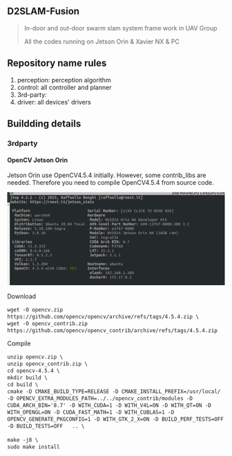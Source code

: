 ## D2SLAM-Fusion

> In-door and out-door swarm slam system frame work in UAV Group
>
> All the codes running on Jetson Orin & Xavier NX & PC

## Repository name rules

1. perception:  perception algorithm
2. control: all controller and planner
3. 3rd-party:
4. driver:  all devices' drivers



## Buildding details

### 3rdparty

#### OpenCV Jetson Orin

Jetson Orin use OpenCV4.5.4 initially. However, some contrib_libs are needed. Therefore you need to compile OpenCV4.5.4 from source code.

![orin_jetpack](attachments/orin_jetpack.png)

Download

```shell
wget -O opencv.zip https://github.com/opencv/opencv/archive/refs/tags/4.5.4.zip \
wget -O opencv_contrib.zip https://github.com/opencv/opencv_contrib/archive/refs/tags/4.5.4.zip
```

Compile

```shell
unzip opencv.zip \
unzip opencv_contrib.zip \
cd opencv-4.5.4 \ 
mkdir build \
cd build \
cmake -D CMAKE_BUILD_TYPE=RELEASE -D CMAKE_INSTALL_PREFIX=/usr/local/ -D OPENCV_EXTRA_MODULES_PATH=../../opencv_contrib/modules -D CUDA_ARCH_BIN='8.7' -D WITH_CUDA=1 -D WITH_V4L=ON -D WITH_QT=ON -D WITH_OPENGL=ON -D CUDA_FAST_MATH=1 -D WITH_CUBLAS=1 -D OPENCV_GENERATE_PKGCONFIG=1 -D WITH_GTK_2_X=ON -D BUILD_PERF_TESTS=OFF -D BUILD_TESTS=OFF   .. \

make -j8 \
sudo make install

```



